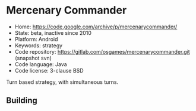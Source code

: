 # Mercenary Commander

- Home: https://code.google.com/archive/p/mercenarycommander/
- State: beta, inactive since 2010
- Platform: Android
- Keywords: strategy
- Code repository: https://gitlab.com/osgames/mercenarycommander.git (snapshot svn)
- Code language: Java
- Code license: 3-clause BSD

Turn based strategy, with simultaneous turns.

## Building
